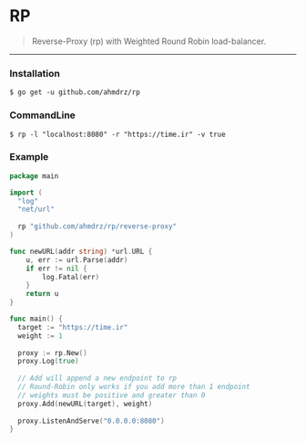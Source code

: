 # RP

> Reverse-Proxy (rp) with Weighted Round Robin load-balancer.

---

### Installation

```
$ go get -u github.com/ahmdrz/rp
```

### CommandLine

```
$ rp -l "localhost:8080" -r "https://time.ir" -v true
```

### Example

```go
package main

import (
  "log"
  "net/url"
  
  rp "github.com/ahmdrz/rp/reverse-proxy"
)

func newURL(addr string) *url.URL {
	u, err := url.Parse(addr)
	if err != nil {
		log.Fatal(err)
	}
	return u
}

func main() {
  target := "https://time.ir"
  weight := 1
  
  proxy := rp.New()
  proxy.Log(true)
  
  // Add will append a new endpoint to rp
  // Round-Robin only works if you add more than 1 endpoint
  // weights must be positive and greater than 0
  proxy.Add(newURL(target), weight)
	
  proxy.ListenAndServe("0.0.0.0:8080")
}

```
